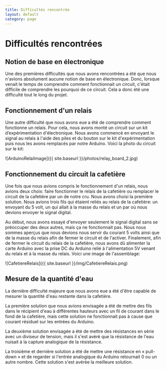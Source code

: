 ```yaml
---
title: Difficultés rencontrée
layout: default
category: page
---
```


Difficultés rencontrées
=======================

Notion de base en électronique
------------------------------
Une des premières difficultés que nous avons rencontrées a été que nous n'avions
absolument aucune notion de base en électronique. Donc, lorsque venait le temps
de comprendre comment fonctionnait un circuit, c'était difficile de comprendre
les pourquoi de ce circuit. Cela a donc été une difficulté tout le long du 
projet.

Fonctionnement d'un relais
--------------------------
Une autre difficulté que nous avons eue a été de comprendre comment fonctionne
un relais. Pour cela, nous avons monté un circuit sur un kit d’expérimentation
d'électronique. Nous avons commencé en envoyant le signal au relais à l'aide
des piles et du bouton sur le kit d'expérimentation puis nous les avons 
remplacés par notre Arduino. Voici la photo du circuit sur le kit:

![ArduinoRelaiImage]({{ site.baseurl }}/photos/relay_board_2.jpg)

Fonctionnement du circuit la cafetière
--------------------------------------
Une fois que nous avions compris le fonctionnement d'un relais, nous avions
deux choix: faire fonctionner le relais de la cafetière ou remplacer le circuit 
de la cafetière par un de notre cru. Nous avons choisi la première solution.
Nous avions trois fils qui étaient reliés au relais de la cafetière: un 
envoyant du 5 volt, un qui allait à la masse du relais et un par où nous
devions envoyer le signal digital. 

Au début, nous avons essayé d'envoyer seulement le signal digital sans se 
préoccuper des deux autres, mais ça ne fonctionnait pas. Nous nous sommes 
aperçus que nous devions nous servir du courant 5 volts ainsi que de la masse du 
relais afin de fermer le circuit et de l'activer. Finalement, afin de fermer le
circuit du relais de la cafetière, nous avons dû alimenter la carte Arduino 
avec la prise DC du Arduino relié à l'alimentation 5V venant du relais et à la 
masse du relais. Voici une image de l'assemblage:

![CafetiereRelais]({{ site.baseurl }}/img/CafetiereRelais.png)

Mesure de la quantité d'eau
---------------------------
La dernière difficulté majeure que nous avons eue a été d'être capable de 
mesurer la quantité d'eau restante dans la cafetière. 

La première solution que nous avions envisagée a été de mettre des fils dans le
récipient d'eau à différentes hauteurs avec un fil de courant dans le fond de 
la cafetière, mais cette solution ne fonctionnait pas à cause que courant 
résiduel sur les entrées du Arduino. 

La deuxième solution envisagée a été de mettre des résistances en série
avec un diviseur de tension, mais il s'est avéré que la résistance de l'eau
nuisait à la capture analogique de la résistance.

La troisième et dernière solution a été de mettre une résistance en « pull-down »
et de regarder si l'entrée analogique du Arduino retournait 0 ou un autre nombre.
Cette solution s'est avérée la meilleure solution.

